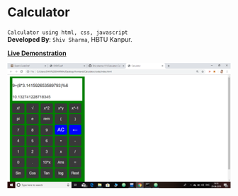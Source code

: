 # Calculator
`Calculator using html, css, javascript`<br>
**Developed By**: `Shiv Sharma`, HBTU Kanpur. <br>

**[Live Demonstration](https://axshivam-calc.herokuapp.com/)**<br>



![Calculator View](https://github.com/Shiv-sharma-111/Calculator/blob/master/code/imges/Calculator.png)
